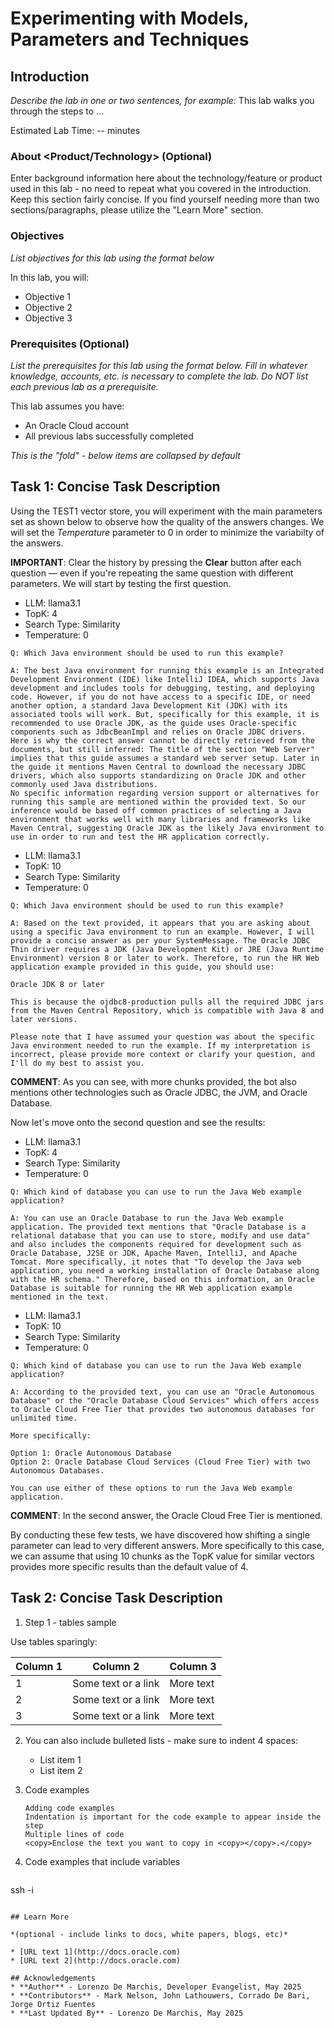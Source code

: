 # Experimenting with Models, Parameters and Techniques

## Introduction

*Describe the lab in one or two sentences, for example:* This lab walks you through the steps to ...

Estimated Lab Time: -- minutes

### About <Product/Technology> (Optional)
Enter background information here about the technology/feature or product used in this lab - no need to repeat what you covered in the introduction. Keep this section fairly concise. If you find yourself needing more than two sections/paragraphs, please utilize the "Learn More" section.

### Objectives

*List objectives for this lab using the format below*

In this lab, you will:
* Objective 1
* Objective 2
* Objective 3

### Prerequisites (Optional)

*List the prerequisites for this lab using the format below. Fill in whatever knowledge, accounts, etc. is necessary to complete the lab. Do NOT list each previous lab as a prerequisite.*

This lab assumes you have:
* An Oracle Cloud account
* All previous labs successfully completed


*This is the "fold" - below items are collapsed by default*

## Task 1: Concise Task Description

Using the TEST1 vector store, you will experiment with the main parameters set as shown below to observe how the quality of the answers changes. We will set the *Temperature* parameter to 0 in order to minimize the variabilty of the answers.

**IMPORTANT**: Clear the history by pressing the **Clear** button after each question — even if you're repeating the same question with different parameters. We will start by testing the first question.

  * LLM: llama3.1
  * TopK: 4
  * Search Type: Similarity
  * Temperature: 0

```
Q: Which Java environment should be used to run this example?

A: The best Java environment for running this example is an Integrated Development Environment (IDE) like IntelliJ IDEA, which supports Java development and includes tools for debugging, testing, and deploying code. However, if you do not have access to a specific IDE, or need another option, a standard Java Development Kit (JDK) with its associated tools will work. But, specifically for this example, it is recommended to use Oracle JDK, as the guide uses Oracle-specific components such as JdbcBeanImpl and relies on Oracle JDBC drivers. Here is why the correct answer cannot be directly retrieved from the documents, but still inferred: The title of the section "Web Server" implies that this guide assumes a standard web server setup. Later in the guide it mentions Maven Central to download the necessary JDBC drivers, which also supports standardizing on Oracle JDK and other commonly used Java distributions.
No specific information regarding version support or alternatives for running this sample are mentioned within the provided text. So our inference would be based off common practices of selecting a Java environment that works well with many libraries and frameworks like Maven Central, suggesting Oracle JDK as the likely Java environment to use in order to run and test the HR application correctly.
```

  * LLM: llama3.1
  * TopK: 10
  * Search Type: Similarity
  * Temperature: 0

```
Q: Which Java environment should be used to run this example?

A: Based on the text provided, it appears that you are asking about using a specific Java environment to run an example. However, I will provide a concise answer as per your SystemMessage. The Oracle JDBC Thin driver requires a JDK (Java Development Kit) or JRE (Java Runtime Environment) version 8 or later to work. Therefore, to run the HR Web application example provided in this guide, you should use:

Oracle JDK 8 or later

This is because the ojdbc8-production pulls all the required JDBC jars from the Maven Central Repository, which is compatible with Java 8 and later versions.

Please note that I have assumed your question was about the specific Java environment needed to run the example. If my interpretation is incorrect, please provide more context or clarify your question, and I'll do my best to assist you.
```

**COMMENT**: As you can see, with more chunks provided, the bot also mentions other technologies such as Oracle JDBC, the JVM, and Oracle Database.

Now let's move onto the second question and see the results:

  * LLM: llama3.1
  * TopK: 4
  * Search Type: Similarity
  * Temperature: 0

```
Q: Which kind of database you can use to run the Java Web example application?

A: You can use an Oracle Database to run the Java Web example application. The provided text mentions that "Oracle Database is a relational database that you can use to store, modify and use data" and also includes the components required for development such as Oracle Database, J2SE or JDK, Apache Maven, IntelliJ, and Apache Tomcat. More specifically, it notes that "To develop the Java web application, you need a working installation of Oracle Database along with the HR schema." Therefore, based on this information, an Oracle Database is suitable for running the HR Web application example mentioned in the text.
```
  * LLM: llama3.1
  * TopK: 10
  * Search Type: Similarity
  * Temperature: 0

```
Q: Which kind of database you can use to run the Java Web example application?

A: According to the provided text, you can use an "Oracle Autonomous Database" or the "Oracle Database Cloud Services" which offers access to Oracle Cloud Free Tier that provides two autonomous databases for unlimited time. 

More specifically:

Option 1: Oracle Autonomous Database
Option 2: Oracle Database Cloud Services (Cloud Free Tier) with two Autonomous Databases.

You can use either of these options to run the Java Web example application.
```
**COMMENT**: In the second answer, the Oracle Cloud Free Tier is mentioned.

By conducting these few tests, we have discovered how shifting a single parameter can lead to very different answers. More specifically to this case, we can assume that using 10 chunks as the TopK value for similar vectors provides more specific results than the default value of 4.

## Task 2: Concise Task Description

1. Step 1 - tables sample

  Use tables sparingly:

  | Column 1 | Column 2 | Column 3 |
  | --- | --- | --- |
  | 1 | Some text or a link | More text  |
  | 2 |Some text or a link | More text |
  | 3 | Some text or a link | More text |

2. You can also include bulleted lists - make sure to indent 4 spaces:

    - List item 1
    - List item 2

3. Code examples

    ```
    Adding code examples
  	Indentation is important for the code example to appear inside the step
    Multiple lines of code
  	<copy>Enclose the text you want to copy in <copy></copy>.</copy>
    ```

4. Code examples that include variables

	```
  <copy>ssh -i <ssh-key-file></copy>
  ```

## Learn More

*(optional - include links to docs, white papers, blogs, etc)*

* [URL text 1](http://docs.oracle.com)
* [URL text 2](http://docs.oracle.com)

## Acknowledgements
* **Author** - Lorenzo De Marchis, Developer Evangelist, May 2025
* **Contributors** - Mark Nelson, John Lathouwers, Corrado De Bari, Jorge Ortiz Fuentes
* **Last Updated By** - Lorenzo De Marchis, May 2025
